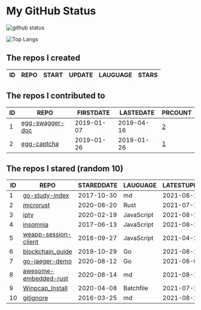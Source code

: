 # My GitHub Status

<img src="https://github-readme-stats-1.yihong0618.vercel.app/api?username=jc-lathander&show_icons=true&&&hide_title=true&count_private=true" alt="github status" />

![Top Langs](https://github-readme-stats-1.yihong0618.vercel.app/api/top-langs/?username=jc-lathander&layout=compact)

<!--START_SECTION:my_github-->
## The repos I created
| ID | REPO | START | UPDATE | LAUGUAGE | STARS |
|----|------|-------|--------|----------|-------|

## The repos I contributed to
| ID |                                REPO                                | FIRSTDATE  | LASTEDATE  |                                          PRCOUNT                                           |
|----|--------------------------------------------------------------------|------------|------------|--------------------------------------------------------------------------------------------|
|  1 | [egg-swagger-doc](https://github.com/Yanshijie-EL/egg-swagger-doc) | 2019-01-07 | 2019-04-16 | [2](https://github.com/Yanshijie-EL/egg-swagger-doc/pulls?q=is%3Apr+author%3Ajc-lathander) |
|  2 | [egg-captcha](https://github.com/Raoul1996/egg-captcha)            | 2019-01-26 | 2019-01-26 | [1](https://github.com/Raoul1996/egg-captcha/pulls?q=is%3Apr+author%3Ajc-lathander)        |

## The repos I stared (random 10)
| ID |                                      REPO                                       | STAREDDATE |  LAUGUAGE  | LATESTUPDATE |
|----|---------------------------------------------------------------------------------|------------|------------|--------------|
|  1 | [go-study-index](https://github.com/unknwon/go-study-index)                     | 2017-10-30 | md         | 2021-08-18   |
|  2 | [microrust](https://github.com/droogmic/microrust)                              | 2020-08-20 | Rust       | 2021-07-18   |
|  3 | [iptv](https://github.com/iptv-org/iptv)                                        | 2020-02-19 | JavaScript | 2021-08-18   |
|  4 | [insomnia](https://github.com/Kong/insomnia)                                    | 2017-06-13 | JavaScript | 2021-08-18   |
|  5 | [weapp-session-client](https://github.com/CFETeam/weapp-session-client)         | 2016-09-27 | JavaScript | 2021-04-24   |
|  6 | [blockchain_guide](https://github.com/yeasy/blockchain_guide)                   | 2019-10-29 | Go         | 2021-08-18   |
|  7 | [go-jaeger-demo](https://github.com/xinliangnote/go-jaeger-demo)                | 2020-08-12 | Go         | 2021-08-05   |
|  8 | [awesome-embedded-rust](https://github.com/rust-embedded/awesome-embedded-rust) | 2020-08-14 | md         | 2021-08-18   |
|  9 | [Winpcap_Install](https://github.com/3gstudent/Winpcap_Install)                 | 2020-04-08 | Batchfile  | 2021-07-27   |
| 10 | [gitignore](https://github.com/github/gitignore)                                | 2016-03-25 | md         | 2021-08-18   |

<!--END_SECTION:my_github-->
